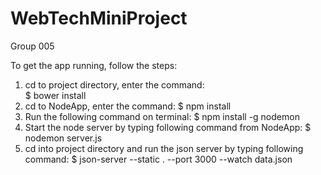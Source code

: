 # WebTechMiniProject
Group 005 


To get the app running, follow the steps:


1. cd to project directory, enter the command:   
  $ bower install
2. cd to NodeApp, enter the command:
  $ npm install
3. Run the following command on terminal:
  $ npm install -g nodemon
4. Start the node server by typing following command from NodeApp:
  $ nodemon server.js
5. cd into project directory and run the json server by typing following command:
  $ json-server --static . --port 3000 --watch data.json
